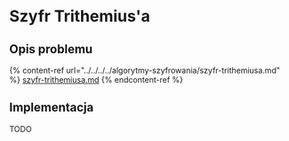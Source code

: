 # Szyfr Trithemius'a

## Opis problemu

{% content-ref url="../../../../algorytmy-szyfrowania/szyfr-trithemiusa.md" %}
[szyfr-trithemiusa.md](../../../../algorytmy-szyfrowania/szyfr-trithemiusa.md)
{% endcontent-ref %}

## Implementacja

TODO
